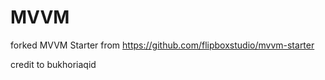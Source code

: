 # MVVM

forked MVVM Starter from https://github.com/flipboxstudio/mvvm-starter

credit to bukhoriaqid 
